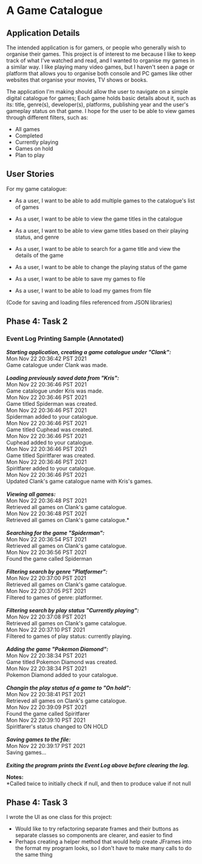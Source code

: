 # A Game Catalogue

## Application Details

The intended application is for gamers, or people who generally wish to organise their games.  This project is of 
interest to me because I like to keep track of what I've watched and read, and I wanted to organise my games in a 
similar way.  I like playing many video games, but I haven't seen a page or platform that allows you to organise 
both console and PC games like other websites that organise your movies, TV shows or books.

The application I'm making should allow the user to navigate on a simple digital catalogue for games;  Each game holds
basic details about it, such as its: title, genre(s), developer(s), platforms, publishing year and the user's gameplay 
status on that game.  I hope for the user to be able to view games through different filters, such as:
- All games
- Completed
- Currently playing
- Games on hold
- Plan to play

## User Stories

For my game catalogue:
- As a user, I want to be able to add multiple games to the catalogue's list of games
- As a user, I want to be able to view the game titles in the catalogue
- As a user, I want to be able to view game titles based on their playing status, and genre
- As a user, I want to be able to search for a game title and view the details of the game
- As a user, I want to be able to change the playing status of the game


- As a user, I want to be able to save my games to file
- As a user, I want to be able to load my games from file

(Code for saving and loading files referenced from JSON libraries)

## Phase 4: Task 2
### Event Log Printing Sample (Annotated)
<b><i>Starting application, creating a game catalogue under "Clank":</b></i><br>
Mon Nov 22 20:36:42 PST 2021<br> Game catalogue under Clank was made. <br><br>
<b><i>Loading previously saved data from "Kris":</b></i><br>
Mon Nov 22 20:36:46 PST 2021<br> Game catalogue under Kris was made. <br>
Mon Nov 22 20:36:46 PST 2021<br> Game titled Spiderman was created. <br>
Mon Nov 22 20:36:46 PST 2021<br> Spiderman added to your catalogue. <br>
Mon Nov 22 20:36:46 PST 2021<br> Game titled Cuphead was created. <br>
Mon Nov 22 20:36:46 PST 2021<br> Cuphead added to your catalogue. <br>
Mon Nov 22 20:36:46 PST 2021<br> Game titled Spiritfarer was created. <br>
Mon Nov 22 20:36:46 PST 2021<br> Spiritfarer added to your catalogue. <br>
Mon Nov 22 20:36:46 PST 2021<br> Updated Clank's game catalogue name with Kris's games. <br><br>
<b><i>Viewing all games:</b></i><br>
Mon Nov 22 20:36:48 PST 2021<br> Retrieved all games on Clank's game catalogue. <br>
Mon Nov 22 20:36:48 PST 2021<br> Retrieved all games on Clank's game catalogue.* <br><br>
<b><i>Searching for the game "Spiderman":</b></i><br>
Mon Nov 22 20:36:54 PST 2021<br> Retrieved all games on Clank's game catalogue. <br>
Mon Nov 22 20:36:56 PST 2021<br> Found the game called Spiderman <br><br>
<b><i>Filtering search by genre "Platformer":</b></i><br>
Mon Nov 22 20:37:00 PST 2021<br> Retrieved all games on Clank's game catalogue. <br>
Mon Nov 22 20:37:05 PST 2021<br> Filtered to games of genre: platformer. <br><br>
<b><i>Filtering search by play status "Currently playing":</b></i><br>
Mon Nov 22 20:37:08 PST 2021<br> Retrieved all games on Clank's game catalogue. <br>
Mon Nov 22 20:37:10 PST 2021<br> Filtered to games of play status: currently playing. <br><br>
<b><i>Adding the game "Pokemon Diamond":</b></i><br>
Mon Nov 22 20:38:34 PST 2021<br> Game titled Pokemon Diamond was created. <br>
Mon Nov 22 20:38:34 PST 2021<br> Pokemon Diamond added to your catalogue. <br><br>
<b><i>Changin the play status of a game to "On hold":</b></i><br>
Mon Nov 22 20:38:41 PST 2021<br> Retrieved all games on Clank's game catalogue. <br>
Mon Nov 22 20:39:09 PST 2021<br> Found the game called Spiritfarer <br>
Mon Nov 22 20:39:10 PST 2021<br> Spiritfarer's status changed to ON HOLD <br><br>
<b><i>Saving games to the file:</b></i><br>
Mon Nov 22 20:39:17 PST 2021<br> Saving games... <br><br>
<b><i>Exiting the program prints the Event Log above before clearing the log.</b></i><br>

<b>Notes:</b><br>
*Called twice to initially check if null, and then to produce value if not null<br>
## Phase 4: Task 3
I wrote the UI as one class for this project: 
- Would like to try refactoring separate frames and their buttons as separate classes so components are clearer, and 
easier to find
- Perhaps creating a helper method that would help create JFrames into the format my program looks, so I don't have to
make many calls to do the same thing